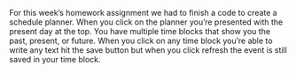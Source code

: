 For this week’s homework assignment we had to finish a code to create a schedule planner. When you click on the planner you’re presented with the present day at the top. You have multiple time blocks that show you the past, present, or future. When you click on any time block you’re able to write any text hit the save button but when you click refresh the event is still saved in your time block.
